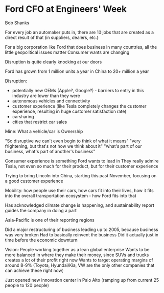 Ford CFO at Engineers' Week
=============================

Bob Shanks


For every job an automaker puts in, there are 10 jobs that are created as a direct result of that (in suppliers, dealers, etc.)

For a big corporation like Ford that does business in many countries, all the little geopolitical issues matter
Consumer wants are changing

Disruption is quite clearly knocking at our doors

Ford has grown from 1 million units a year in China to 20+ million a year



Disruption:
- potentially new OEMs (Apple?, Google?) - barriers to entry in this industry are lower than they were
- autonomous vehicles and connectivity
- customer experience (like Tesla completely changes the customer experience, resulting in huge customer satisfaction rate)
- carsharing
- cities that restrict car sales

Mine:
What a vehicle/car is
Ownership

"So disruptive we can't even begin to think of what it means"
"very frightening, but that's not how we think about it"
"what's part of our business, what's part of another's business"

Consumer experience is something Ford wants to lead in
They really admire Tesla, not even so much for their product, but for their customer experience

Trying to bring Lincoln into China, starting this past November, focusing on a good customer experience

Mobility:
how people use their cars, how cars fit into their lives, how it fits into the overall transportation ecosystem - how Ford fits into that


Has acknowledged climate change is happening, and sustainability report guides the company in doing a part 

Asia-Pacific is one of their reporting regions


Did a major restructuring of business leading up to 2005, because business was very broken
Had to basically reinvent the business
Did it actually just in time before the economic downturn

Vision:
People working together as a lean global enterprise
Wants to be more balanced in where they make their money, since SUVs and trucks creates a lot of their profit right now
Wants to target operating margins of around 8-9% (Toyota, Hyundai/Kia, VW are the only other companies that can achieve these right now)


Just opened new innovation center in Palo Alto (ramping up from current 25 people to 120 people)